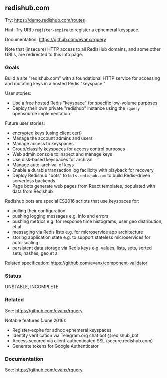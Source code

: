 
## redishub.com

Try: https://demo.redishub.com/routes

Hint: Try URI `/register-expire` to register a ephemeral keyspace.

Documentation: https://github.com/evanx/rquery

Note that (insecure) HTTP access to all RedisHub domains, and some other URLs, are redirected to this info page.

### Goals 

Build a site "redishub.com" with a foundational HTTP service for accessing and mutating keys in a hosted Redis "keyspace." 

User stories:
- Use a free hosted Redis "keyspace" for specific low-volume purposes
- Deploy their own private "redishub" instance using the `rquery` opensource implementation

Future user stories:
- encrypted keys (using client cert)
- Manage the account admins and users
- Manage access to keyspaces
- Group/classify keyspaces for access control purposes
- Web admin console to inspect and manage keys
- Use disk-based keyspaces for archival
- Manage auto-archival of keys
- Enable a durable transaction log facilicity with playback for recovery
- Deploy Redishub "bots" to `bots.redishub.com` to build Redis-driven serverless backends
- Page bots generate web pages from React templates, populated with data from Redishub 

Redishub bots are special ES2016 scripts that use keyspaces for:
- pulling their configuration
- pushing logging messages e.g. info and errors
- pushing metrics e.g. for response time histograms, user geo distribution, et al
- messaging via Redis lists e.g. for microservice app architecture
- storing application state e.g. to support stateless microservices for auto-scaling
- persistent data storage via Redis keys e.g. values, lists, sets, sorted sets, hashes, geo et al

Related specification: https://github.com/evanx/component-validator


### Status

UNSTABLE, INCOMPLETE


### Related

See: https://github.com/evanx/rquery

Notable features (June 2016):
- Register-expire for adhoc ephemeral keyspaces
- Identity verification via Telegram.org chat bot @redishub_bot`
- Access secured via client-authenticated SSL (secure.redishub.com)
- Generate tokens for Google Authenticator 

### Documentation

See: https://github.com/evanx/rquery

